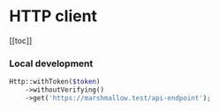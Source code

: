# HTTP client

[[toc]]

### Local development

```php
Http::withToken($token)
    ->withoutVerifying()
    ->get('https://marshmallow.test/api-endpoint');
```

<EditOnGithub repo_name="cheatsheets" edit_url="laravel/http-client.md"/>
